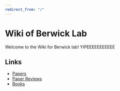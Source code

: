 ```yaml
---
redirect_from: "/"
---
```


# Wiki of Berwick Lab

Welcome to the Wiki for Berwick lab! YIPEEEEEEEEEEE

## Links
- [Papers](papers)
- [Paper Reviews](paper_reviews)
- [Books](books)

